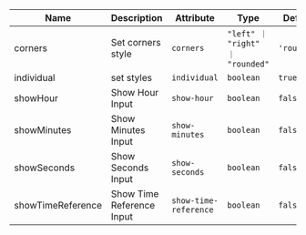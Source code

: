 | Name       | Description                   | Attribute        | Type                                      | Default             |
|------------|-------------------------------|------------------|-------------------------------------------|---------------------|
|<div className="Api__Table"> <div>corners</div> <div className="Api__Table Docs__Tags"></div></div>| Set corners style | `corners` | `"left" ｜ "right" ｜ "rounded"` | `'rounded'` |
|<div className="Api__Table"> <div>individual</div> <div className="Api__Table Docs__Tags"></div></div>| set styles | `individual` | `boolean` | `true` |
|<div className="Api__Table"> <div>showHour</div> <div className="Api__Table Docs__Tags"></div></div>| Show Hour Input | `show-hour` | `boolean` | `false` |
|<div className="Api__Table"> <div>showMinutes</div> <div className="Api__Table Docs__Tags"></div></div>| Show Minutes Input | `show-minutes` | `boolean` | `false` |
|<div className="Api__Table"> <div>showSeconds</div> <div className="Api__Table Docs__Tags"></div></div>| Show Seconds Input | `show-seconds` | `boolean` | `false` |
|<div className="Api__Table"> <div>showTimeReference</div> <div className="Api__Table Docs__Tags"></div></div>| Show Time Reference Input | `show-time-reference` | `boolean` | `false` |
